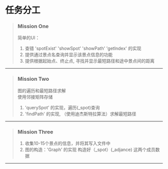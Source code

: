 # 任务分工

> ### Mission One 
> 简单的UI：</br>
> 1. 查错 'spotExist' 'showSpot' 'showPath' 'getIndex' 的实现 </br>
> 2. 提供通过景点名查询并显示该景点信息的功能 </br>
> 3. 提供根据起始点、终止点, 寻找并显示最短路径和途中景点间的距离 </br>
>
-----------

> ### Mission Two
> 图的遍历和最短路径求解 </br>
> 使用邻接矩阵存储 </br>
> 1. 'querySpot' 的实现，遍历(\_spot)查询 </br>
> 2. 'findPath' 的实现, （使用迪杰斯特拉算法）求解最短路径 </br>
>
-----------


> ### Mission Three 
> 1. 收集10-15个景点的信息，并将其写入文件中 </br>
> 2. 图的构造：'Graph' 的实现     构造好（\_spot）(\_adjance) 这两个成员数据 </br>
>
-----------
